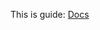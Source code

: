 This is guide: [Docs](https://medium.com/@sakkeerhussainp/google-sheet-as-your-database-for-node-js-backend-a79fc5a6edd9)
